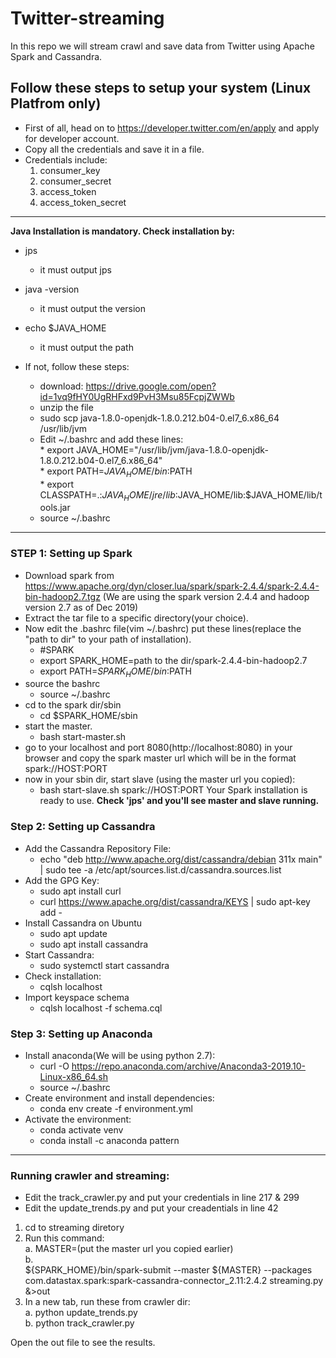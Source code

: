 # Twitter-streaming
In this repo we will stream crawl and save data from Twitter using Apache Spark and Cassandra.

## Follow these steps to setup your system (Linux Platfrom only)

* First of all, head on to https://developer.twitter.com/en/apply and apply for developer account.
* Copy all the credentials and save it in a file.
* Credentials include:
	1. consumer_key
	2. consumer_secret
	3. access_token
	4. access_token_secret

-----------------------------------------------------------------------------------------------------------------------------

**Java Installation is mandatory. Check installation by:**

* jps
   * it must output jps
* java -version
   * it must output the version
* echo $JAVA_HOME
   * it must output the path
   
* If not, follow these steps: 
   * download: https://drive.google.com/open?id=1vq9fHY0UgRHFxd9PvH3Msu85FcpjZWWb
   * unzip the file
   * sudo scp java-1.8.0-openjdk-1.8.0.212.b04-0.el7_6.x86_64 /usr/lib/jvm
   * Edit ~/.bashrc and add these lines:<br>
         * export JAVA_HOME="/usr/lib/jvm/java-1.8.0-openjdk-1.8.0.212.b04-0.el7_6.x86_64"<br>
         * export PATH=$JAVA_HOME/bin:$PATH<br>
         * export CLASSPATH=.:$JAVA_HOME/jre/lib:$JAVA_HOME/lib:$JAVA_HOME/lib/tools.jar<br>
   * source ~/.bashrc

-----------------------------------------------------------------------------------------------------------------------------

### STEP 1: Setting up Spark

* Download spark from https://www.apache.org/dyn/closer.lua/spark/spark-2.4.4/spark-2.4.4-bin-hadoop2.7.tgz (We are using the spark version 2.4.4 and hadoop version 2.7 as of Dec 2019)
* Extract the tar file to a specific directory(your choice).
* Now edit the .bashrc file(vim ~/.bashrc) put these lines(replace the "path to dir" to your path of installation).
    * #SPARK
    * export SPARK_HOME=path to the dir/spark-2.4.4-bin-hadoop2.7
    * export PATH=$SPARK_HOME/bin:$PATH
* source the bashrc
    * source ~/.bashrc
* cd to the spark dir/sbin
    * cd $SPARK_HOME/sbin
* start the master.
    * bash start-master.sh
* go to your localhost and port 8080(http://localhost:8080) in your browser and copy the spark master url which will be in the format spark://HOST:PORT
* now in your sbin dir, start slave (using the master url you copied):
    * bash start-slave.sh spark://HOST:PORT
Your Spark installation is ready to use. **Check 'jps' and you'll see master and slave running.**

### Step 2: Setting up Cassandra

* Add the Cassandra Repository File:
    * echo "deb http://www.apache.org/dist/cassandra/debian 311x main" | sudo tee -a /etc/apt/sources.list.d/cassandra.sources.list
* Add the GPG Key:
    * sudo apt install curl
    * curl https://www.apache.org/dist/cassandra/KEYS | sudo apt-key add -
* Install Cassandra on Ubuntu
    * sudo apt update
    * sudo apt install cassandra
* Start Cassandra:
    * sudo systemctl start cassandra
* Check installation:
    * cqlsh localhost
* Import keyspace schema
    * cqlsh localhost -f schema.cql

    
### Step 3: Setting up Anaconda

* Install anaconda(We will be using python 2.7):
   * curl -O https://repo.anaconda.com/archive/Anaconda3-2019.10-Linux-x86_64.sh
   * source ~/.bashrc
* Create environment and install dependencies:
   * conda env create -f environment.yml
* Activate the environment:
   * conda activate venv
   * conda install -c anaconda pattern

----------------------------------------------------------------------------------------------------------------------------

### Running crawler and streaming:

* Edit the track_crawler.py and put your credentials in line 217 & 299
* Edit the update_trends.py and put your creadentials in line 42



1. cd to streaming diretory
2. Run this command:<br>
	a. MASTER=(put the master url you copied earlier)<br>
	b.	
${SPARK_HOME}/bin/spark-submit         --master ${MASTER}    --packages com.datastax.spark:spark-cassandra-connector_2.11:2.4.2           streaming.py &>out
3. In a new tab, run these from crawler dir:<br>
	a. python update_trends.py<br>
	b. python track_crawler.py<br>
	
Open the out file to see the results.
